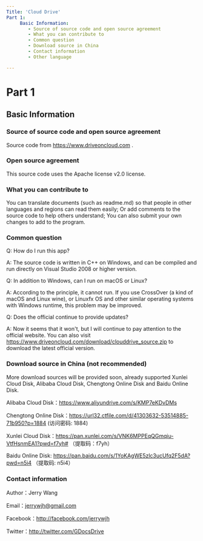 ```yaml
---
Title: 'Cloud Drive'
Part 1:
     Basic Information:
        - Source of source code and open source agreement
        - What you can contribute to
        - Common question
        - Download source in China
        - Contact information
        - Other language

---
```


# Part 1

## Basic Information


### Source of source code and open source agreement
Source code from https://www.driveoncloud.com . 

### Open source agreement
This source code uses the Apache license v2.0 license.

### What you can contribute to
You can translate documents (such as readme.md) so that people in other languages and regions can read them easily; Or add comments to the source code to help others understand; You can also submit your own changes to add to the program.


### Common question
Q: How do I run this app?

A: The source code is written in C++ on Windows, and can be compiled and run directly on Visual Studio 2008 or higher version.



Q: In addition to Windows, can I run on macOS or Linux?

A: According to the principle, it cannot run. If you use CrossOver (a kind of macOS and Linux wine), or Linuxfx OS and other similar operating systems with Windows runtime, this problem may be improved.



Q: Does the official continue to provide updates?

A: Now it seems that it won't, but I will continue to pay attention to the official website. You can also visit https://www.driveoncloud.com/download/clouddrive_source.zip to download the latest official version.


### Download source in China (not recommended)
More download sources will be provided soon, already supported Xunlei Cloud Disk, Alibaba Cloud Disk, Chengtong Online Disk and Baidu Online Disk.

Alibaba Cloud Disk：https://www.aliyundrive.com/s/KMP7eKDvDMs

Chengtong Online Disk：https://url32.ctfile.com/d/41303632-53514885-71b950?p=1884 (访问密码: 1884)

Xunlei Cloud Disk：https://pan.xunlei.com/s/VNK6MPPEqQGmqiu-VtfHsnmEA1?pwd=f7yh# （提取码：f7yh）

Baidu Online Disk: https://pan.baidu.com/s/1YoKAgWE5zlc3ucUfq2F5dA?pwd=n5i4 （提取码: n5i4）

### Contact information
Author：Jerry Wang

Email：jerrywjh@gmail.com

Facebook：http://facebook.com/jerrywjh

Twitter：http://twitter.com/GDocsDrive
